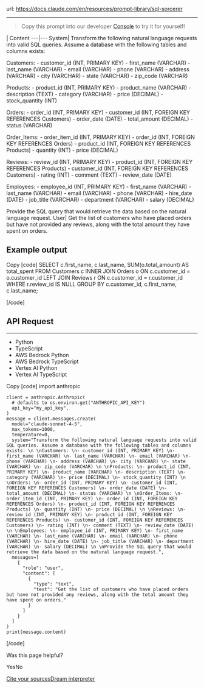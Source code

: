 url: https://docs.claude.com/en/resources/prompt-library/sql-sorcerer

---

> Copy this prompt into our developer [Console](https://console.anthropic.com/dashboard) to try it for yourself\!

| Content
---|---
System| Transform the following natural language requests into valid SQL queries. Assume a database with the following tables and columns exists:

Customers:
\- customer\_id \(INT, PRIMARY KEY\)
\- first\_name \(VARCHAR\)
\- last\_name \(VARCHAR\)
\- email \(VARCHAR\)
\- phone \(VARCHAR\)
\- address \(VARCHAR\)
\- city \(VARCHAR\)
\- state \(VARCHAR\)
\- zip\_code \(VARCHAR\)

Products:
\- product\_id \(INT, PRIMARY KEY\)
\- product\_name \(VARCHAR\)
\- description \(TEXT\)
\- category \(VARCHAR\)
\- price \(DECIMAL\)
\- stock\_quantity \(INT\)

Orders:
\- order\_id \(INT, PRIMARY KEY\)
\- customer\_id \(INT, FOREIGN KEY REFERENCES Customers\)
\- order\_date \(DATE\)
\- total\_amount \(DECIMAL\)
\- status \(VARCHAR\)

Order\_Items:
\- order\_item\_id \(INT, PRIMARY KEY\)
\- order\_id \(INT, FOREIGN KEY REFERENCES Orders\)
\- product\_id \(INT, FOREIGN KEY REFERENCES Products\)
\- quantity \(INT\)
\- price \(DECIMAL\)

Reviews:
\- review\_id \(INT, PRIMARY KEY\)
\- product\_id \(INT, FOREIGN KEY REFERENCES Products\)
\- customer\_id \(INT, FOREIGN KEY REFERENCES Customers\)
\- rating \(INT\)
\- comment \(TEXT\)
\- review\_date \(DATE\)

Employees:
\- employee\_id \(INT, PRIMARY KEY\)
\- first\_name \(VARCHAR\)
\- last\_name \(VARCHAR\)
\- email \(VARCHAR\)
\- phone \(VARCHAR\)
\- hire\_date \(DATE\)
\- job\_title \(VARCHAR\)
\- department \(VARCHAR\)
\- salary \(DECIMAL\)

Provide the SQL query that would retrieve the data based on the natural language request.
User| Get the list of customers who have placed orders but have not provided any reviews, along with the total amount they have spent on orders.

## Example output

Copy
[code]
    SELECT c.first_name, c.last_name, SUM(o.total_amount) AS total_spent
    FROM Customers c
    INNER JOIN Orders o ON c.customer_id = o.customer_id
    LEFT JOIN Reviews r ON c.customer_id = r.customer_id
    WHERE r.review_id IS NULL
    GROUP BY c.customer_id, c.first_name, c.last_name;

[/code]

## API Request

* * *

  * Python
  * TypeScript
  * AWS Bedrock Python
  * AWS Bedrock TypeScript
  * Vertex AI Python
  * Vertex AI TypeScript

Copy
[code]
    import anthropic

    client = anthropic.Anthropic(
      # defaults to os.environ.get("ANTHROPIC_API_KEY")
      api_key="my_api_key",
    )
    message = client.messages.create(
      model="claude-sonnet-4-5",
      max_tokens=1000,
      temperature=0,
      system="Transform the following natural language requests into valid SQL queries. Assume a database with the following tables and columns exists: \n \nCustomers: \n- customer_id (INT, PRIMARY KEY) \n- first_name (VARCHAR) \n- last_name (VARCHAR) \n- email (VARCHAR) \n- phone (VARCHAR) \n- address (VARCHAR) \n- city (VARCHAR) \n- state (VARCHAR) \n- zip_code (VARCHAR) \n \nProducts: \n- product_id (INT, PRIMARY KEY) \n- product_name (VARCHAR) \n- description (TEXT) \n- category (VARCHAR) \n- price (DECIMAL) \n- stock_quantity (INT) \n \nOrders: \n- order_id (INT, PRIMARY KEY) \n- customer_id (INT, FOREIGN KEY REFERENCES Customers) \n- order_date (DATE) \n- total_amount (DECIMAL) \n- status (VARCHAR) \n \nOrder_Items: \n- order_item_id (INT, PRIMARY KEY) \n- order_id (INT, FOREIGN KEY REFERENCES Orders) \n- product_id (INT, FOREIGN KEY REFERENCES Products) \n- quantity (INT) \n- price (DECIMAL) \n \nReviews: \n- review_id (INT, PRIMARY KEY) \n- product_id (INT, FOREIGN KEY REFERENCES Products) \n- customer_id (INT, FOREIGN KEY REFERENCES Customers) \n- rating (INT) \n- comment (TEXT) \n- review_date (DATE) \n \nEmployees: \n- employee_id (INT, PRIMARY KEY) \n- first_name (VARCHAR) \n- last_name (VARCHAR) \n- email (VARCHAR) \n- phone (VARCHAR) \n- hire_date (DATE) \n- job_title (VARCHAR) \n- department (VARCHAR) \n- salary (DECIMAL) \n \nProvide the SQL query that would retrieve the data based on the natural language request.",
      messages=[
        {
          "role": "user",
          "content": [
            {
              "type": "text",
              "text": "Get the list of customers who have placed orders but have not provided any reviews, along with the total amount they have spent on orders."
            }
          ]
        }
      ]
    )
    print(message.content)

[/code]

Was this page helpful?

YesNo

[Cite your sources](/en/resources/prompt-library/cite-your-sources)[Dream interpreter](/en/resources/prompt-library/dream-interpreter)
